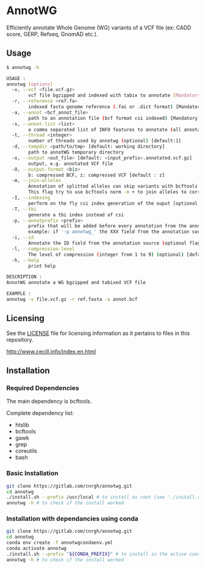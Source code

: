 # AnnotWG

Efficiently annotate Whole Genome (WG) variants of a VCF file (ex: CADD score, GERP, Refseq, GnomAD etc.).

## Usage

```sh
$ annotwg -h

USAGE :
annotwg [options]
  -v, --vcf <file.vcf.gz>
        vcf file bgzipped and indexed with tabix to annotate [Mandatory]
  -r, --reference <ref.fa>
        indexed fasta genome reference (.fai or .dict format) [Mandatory]
  -a, --annot <bcf_annot_file>
        path to an annotation file (bcf format csi indexed) [Mandatory]
  -s, --annot-list <list>
        a comma separated list of INFO features to annotate (all annotations by default)
  -t, --thread <integer>
        number of threads used by annotwg (optional) [default:1]
  -d, --tempdir <path/to/tmp> [default: working directory]
        path to annotWG temporary directory
  -o, --output <out_file> [default: <input_prefix>.annotated.vcf.gz]
        output, e.g. annotated VCF file
  -O, --output-format <b|z>
        b: compressed BCF, z: compressed VCF [default : z]
  -m, --join-alleles
        Annotation of splitted alleles can skip variants with bcftools.
        This flag try to use bcftools norm -m + to join alleles to correct this behavior [optional flag]
  -I, --indexing
        perform on the fly csi index generation of the ouput [optional flag]
  -T, --tbi
        generate a tbi index instead of csi
  -p, --annotprefix <prefix>
        prefix that will be added before every annotation from the annotation file [default ''].
        example: if '-p annotwg_' the XXX field from the annotation source will be annotated annotwg_XXX.
  -i, --id
        Annotate the ID field from the annotation source (optional flag)
  -l, --compression-level
        The level of compression (integer from 1 to 9) (optional) [default:-1]
  -h, --help
        print help

DESCRIPTION :
AnnotWG annotate a WG bgzipped and tabixed VCF file

EXAMPLE :
annotwg -v file.vcf.gz -r ref.fasta -a annot.bcf
```

## Licensing

See the [LICENSE](LICENSE) file for licensing information as it pertains to files in this repository.

http://www.cecill.info/index.en.html

## Installation

### Required Dependencies
The main dependency is bcftools.

Complete dependency list:
- htslib
- bcftools
- gawk
- grep
- coreutils
- bash

### Basic Installation
```sh
git clone https://gitlab.com/cnrgh/annotwg.git
cd annotwg
./install.sh --prefix /usr/local # to install as root (see './install.sh -h' for more details)
annotwg -h # to check if the install worked
```

### Installation with dependancies using conda
```sh
git clone https://gitlab.com/cnrgh/annotwg.git
cd annotwg
conda env create -f annotwgcondaenv.yml
conda activate annotwg
./install.sh --prefix "${CONDA_PREFIX}" # to install in the active conda env. see './install.sh -h' for more details
annotwg -h # to check if the install worked
```

